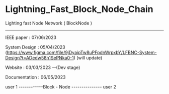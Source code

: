 # Lightning_Fast_Block_Node_Chain
 Lighting fast Node Network ( BlockNode )
 
_____________________________________


IEEE paper : 07/06/2023

System Design :  05/04/2023  (https://www.figma.com/file/9jDyaipTw8uPFpdnWrpxbY/LFBNC-System-Design?t=ADedw58h1SePNka0-1)  (will update)
  

Website : 03/03/2023 --(Dev stage)

Documentation : 06/05/2023






user 1 ------------Block - Node --------------- user 2
 



